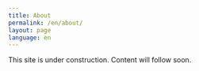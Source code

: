 ```yaml
---
title: About
permalink: /en/about/
layout: page
language: en
---
```


This site is under construction. Content will follow soon.
